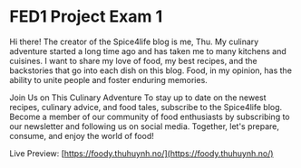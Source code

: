 # FED1 Project Exam 1

Hi there! The creator of the Spice4life blog is me, Thu. My culinary adventure started a long time ago and has taken me to many kitchens and cuisines. I want to share my love of food, my best recipes, and the backstories that go into each dish on this blog. Food, in my opinion, has the ability to unite people and foster enduring memories.

Join Us on This Culinary Adventure
To stay up to date on the newest recipes, culinary advice, and food tales, subscribe to the Spice4life blog. Become a member of our community of food enthusiasts by subscribing to our newsletter and following us on social media. Together, let's prepare, consume, and enjoy the world of food!

Live Preview: [https://foody.thuhuynh.no/](https://foody.thuhuynh.no/)

